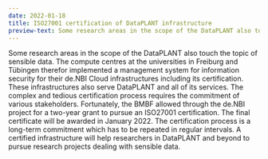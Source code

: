 ```yaml
---
date: 2022-01-18
title: ISO27001 certification of DataPLANT infrastructure
preview-text: Some research areas in the scope of the DataPLANT also touch the topic of sensible data. The compute centres at the universities in Freiburg and Tübingen therefor implemented a management system for information security for their de.NBI Cloud infrastructures including its certification. These infrastructures also serve DataPLANT and all of its services ...
---
```


Some research areas in the scope of the DataPLANT also touch the topic of sensible data. The compute centres at the universities in Freiburg and Tübingen therefor implemented a management system for information security for their de.NBI Cloud infrastructures including its certification. These infrastructures also serve DataPLANT and all of its services. The complex and tedious certification process requires the commitment of various stakeholders. Fortunately, the BMBF allowed through the de.NBI project for a two-year grant to pursue an ISO27001 certification. The final certificate will be awarded in January 2022. The certification process is a long-term commitment which has to be repeated in regular intervals. A certified infrastructure will help researchers in DataPLANT and beyond to pursue research projects dealing with sensible data.
